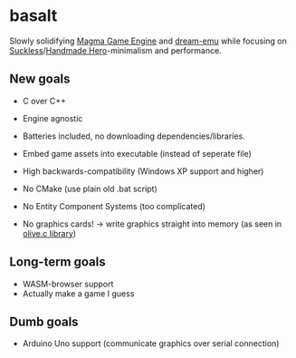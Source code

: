 # basalt

Slowly solidifying [Magma Game Engine](https://github.com/bramtechs/RaylibMagmaEngine) and [dream-emu](https://github.com/bramtechs/dream-emu) while focusing on [Suckless](suckless.org)/[Handmade Hero](https://handmadehero.org/)-minimalism and performance.

## New goals
- C over C++
- Engine agnostic
- Batteries included, no downloading dependencies/libraries.
- Embed game assets into executable (instead of seperate file)
- High backwards-compatibility (Windows XP support and higher)

- No CMake (use plain old .bat script)
- No Entity Component Systems (too complicated)
- No graphics cards! -> write graphics straight into memory (as seen in [olive.c library](https://github.com/tsoding/olive.c))

## Long-term goals
- WASM-browser support
- Actually make a game I guess

## Dumb goals
- Arduino Uno support (communicate graphics over serial connection)

